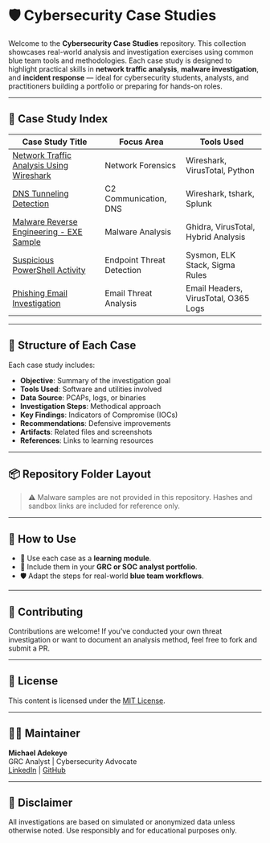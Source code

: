 # 🛡️ Cybersecurity Case Studies

Welcome to the **Cybersecurity Case Studies** repository. This collection showcases real-world analysis and investigation exercises using common blue team tools and methodologies. Each case study is designed to highlight practical skills in **network traffic analysis**, **malware investigation**, and **incident response** — ideal for cybersecurity students, analysts, and practitioners building a portfolio or preparing for hands-on roles.

---

## 📂 Case Study Index

| Case Study Title                               | Focus Area                | Tools Used                         |
|------------------------------------------------|---------------------------|-------------------------------------|
| [Network Traffic Analysis Using Wireshark](./https://github.com/madekeye/grc-portfolio/blob/main/case-studies/network_traffic_analysis.md) | Network Forensics         | Wireshark, VirusTotal, Python      |
| [DNS Tunneling Detection](./dns_tunneling_case_study.md)              | C2 Communication, DNS     | Wireshark, tshark, Splunk          |
| [Malware Reverse Engineering - EXE Sample](./malware_analysis_case_study.md) | Malware Analysis           | Ghidra, VirusTotal, Hybrid Analysis|
| [Suspicious PowerShell Activity](./powershell_case_study.md)          | Endpoint Threat Detection | Sysmon, ELK Stack, Sigma Rules      |
| [Phishing Email Investigation](./phishing_case_study.md)              | Email Threat Analysis     | Email Headers, VirusTotal, O365 Logs|

---

## 📘 Structure of Each Case

Each case study includes:

- **Objective**: Summary of the investigation goal
- **Tools Used**: Software and utilities involved
- **Data Source**: PCAPs, logs, or binaries
- **Investigation Steps**: Methodical approach
- **Key Findings**: Indicators of Compromise (IOCs)
- **Recommendations**: Defensive improvements
- **Artifacts**: Related files and screenshots
- **References**: Links to learning resources

---

## 📦 Repository Folder Layout

> ⚠️ Malware samples are not provided in this repository. Hashes and sandbox links are included for reference only.

---

## 🧠 How to Use

- 🧪 Use each case as a **learning module**.
- 💼 Include them in your **GRC or SOC analyst portfolio**.
- 🛡️ Adapt the steps for real-world **blue team workflows**.

---

## 🤝 Contributing

Contributions are welcome! If you’ve conducted your own threat investigation or want to document an analysis method, feel free to fork and submit a PR.

---

## 📜 License

This content is licensed under the [MIT License](./LICENSE).

---

## 🙋‍♂️ Maintainer

**Michael Adekeye**  
GRC Analyst | Cybersecurity Advocate  
[LinkedIn](https://www.linkedin.com/michaeladekeye) | [GitHub](https://github.com/madekeye)

---

## 📌 Disclaimer

All investigations are based on simulated or anonymized data unless otherwise noted. Use responsibly and for educational purposes only.



